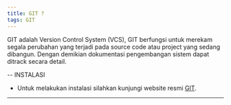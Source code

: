 ```yaml
---
title: GIT ?
tags: GIT
---
```


GIT adalah Version Control System (VCS), GIT berfungsi untuk merekam segala perubahan yang terjadi pada source code atau project yang sedang dibangun. Dengan demikian dokumentasi pengembangan sistem dapat ditrack secara detail.

-- INSTALASI

- Untuk melakukan instalasi silahkan kunjungi website resmi [GIT](https://git-scm.com/).

<!--more-->

---
